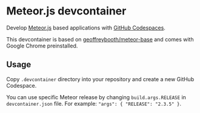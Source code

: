# Meteor.js devcontainer

Develop [Meteor.js](https://www.meteor.com/) based applications with [GitHub Codespaces](https://github.com/features/codespaces/).

This devcontainer is based on [geoffreybooth/meteor-base](https://hub.docker.com/r/geoffreybooth/meteor-base) and comes with Google Chrome preinstalled.

## Usage

Copy `.devcontainer` directory into your repository and create a new GitHub Codespace.

You can use specific Meteor release by changing `build.args.RELEASE` in `devcontainer.json` file. For example: `"args": { "RELEASE": "2.3.5" }`.
